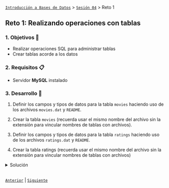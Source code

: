 [`Introducción a Bases de Datos`](../../Readme.md) > [`Sesión 04`](../Readme.md) > Reto 1

## Reto 1: Realizando operaciones con tablas

### 1. Objetivos :dart:
- Realizar operaciones SQL para administrar tablas
- Crear tablas acorde a los datos

### 2. Requisitos :clipboard:
- Servidor __MySQL__ instalado

### 3. Desarrollo :rocket:

1. Definir los campos y tipos de datos para la tabla `movies` haciendo uso de los archivos `movies.dat` y `README`.

1. Crear la tabla `movies` (recuerda usar el mismo nombre del archivo sin la extensión para vincular nombres de tablas con archivos).
1. Definir los campos y tipos de datos para la tabla `ratings` haciendo uso de los archivos `ratings.dat` y `README`.

1. Crear la tabla ratings (recuerda usar el mismo nombre del archivo sin la extensión para vincular nombres de tablas con archivos)

<details><summary>Solución</summary>
<p>

1. Primero se revisan los registros abriendo el archivo.

   ```
   1::Toy Story (1995)::Animation|Children's|Comedy
   2::Jumanji (1995)::Adventure|Children's|Fantasy
   3::Grumpier Old Men (1995)::Comedy|Romance
   4::Waiting to Exhale (1995)::Comedy|Drama
   5::Father of the Bride Part II (1995)::Comedy
   6::Heat (1995)::Action|Crime|Thriller
   7::Sabrina (1995)::Comedy|Romance
   8::Tom and Huck (1995)::Adventure|Children's
   9::Sudden Death (1995)::Action
   10::GoldenEye (1995)::Action|Adventure|Thriller
   ...
   ```

   Y luego se revisa la documentación (archivo `README`)

   ```
   MOVIES FILE DESCRIPTION
   ================================================================================

   Movie information is in the file "movies.dat" and is in the following
   format:

   MovieID::Title::Genres

   - Titles are identical to titles provided by the IMDB (including
   year of release)
   - Genres are pipe-separated and are selected from the following genres:

           * Action
           * Adventure
           * Animation
           * Children's
           * Comedy
           * Crime
           * Documentary
           * Drama
           * Fantasy
           * Film-Noir
           * Horror
   ...
   ```
   Así que se definen los siguientes campos y tipo para crear la tabla `movies` en __SQL__:
   - __id__ INT PRIMARY KEY
   - __title__ VARCHAR(80)
   - __generos__ VARCHAR(80)

1. Se crea la tabla con:

   ```sql
   CREATE TABLE IF NOT EXISTS movies (
      id INT PRIMARY KEY, 
      title VARCHAR(80), 
      generos VARCHAR(80)
   ); 
   ```

   **Sugerencia.**  Si te has equivocado con el nombre de la tabla, usa el comando `DROP TABLE` para eliminar la tabla y creala nuevamente.

1. Ahora se revisan la estructura registros abriendo el archivo restante.

   ```
   1::1193::5::978300760
   1::661::3::978302109
   1::914::3::978301968
   1::3408::4::978300275
   1::2355::5::978824291
   1::1197::3::978302268
   1::1287::5::978302039
   1::2804::5::978300719
   1::594::4::978302268
   1::919::4::978301368
   ...
   ```

   Y luego se revisa la documentación (archivo `README`)

   ```
   RATINGS FILE DESCRIPTION
   ================================================================================

   All ratings are contained in the file "ratings.dat" and are in the
   following format:

   UserID::MovieID::Rating::Timestamp

   - UserIDs range between 1 and 6040
   - MovieIDs range between 1 and 3952
   - Ratings are made on a 5-star scale (whole-star ratings only)
   - Timestamp is represented in seconds since the epoch as returned by time(2)
   - Each user has at least 20 ratings
   ...
   ```

   Así que se definen los siguientes campos y tipo para crear la tabla `ratings` en __SQL__:
   - __userid__ INT
   - __movieid__ INT
   - __rating__ INT
   - __time_stamp__ BIGINT

1. Observa además, que hay dos llaves foráneas, en este caso asociadas con las tablas `users` y `movies`. Se crea la tabla con:

   ```sql
   CREATE TABLE IF NOT EXISTS ratings (
      userid INT, 
      movieid INT, 
      rating INT, 
      time_stamp BIGINT,
      FOREIGN KEY (userid) REFERENCES users(id),
      FOREIGN KEY (movieid) REFERENCES movies(id)
   );
   ```

</p>
</details>

<br/>

[`Anterior`](../Ejemplo-02/Readme.md) | [`Siguiente`](../Readme.md#importando-datos-a-una-tabla-en-formato-csv)   
